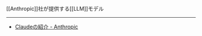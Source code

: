 [[Anthropic]]社が提供する[[LLM]]モデル

---

- [Claudeの紹介 - Anthropic](https://docs.anthropic.com/ja/docs/intro-to-claude)